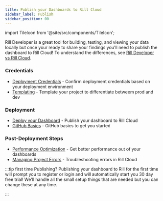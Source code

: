 ```yaml
---
title: Publish your Dashboards to Rill Cloud
sidebar_label: Publish
sidebar_position: 00
---
```


import TileIcon from '@site/src/components/TileIcon';

Rill Developer is a great tool for building, testing, and viewing your data locally but once your ready to share your findings you'll need to publish the dashboard to Rill Cloud! To understand the differences, see [Rill Developer vs Rill Cloud](/home/concepts/developerVsCloud).


### Credentials
- [Deployment Credentials](/deploy/deploy-credentials) - Confirm deployment credentials based on your deployment environment
- [Templating](/deploy/templating) - Template your project to differentiate betweem prod and dev

### Deployment
- [Deploy your Dashboard](/deploy/deploy-dashboard) - Publish your dashboard to Rill Cloud
- [GitHub Basics](/deploy/deploy-dashboard/github-101) - GitHub basics to get you started


### Post-Deployment Steps
- [Performance Optimization](/deploy/performance) - Get better performance out of your dashboards
- [Managing Project Errors](/deploy/project-errors) - Troubleshooting errors in Rill Cloud
  





:::tip  first time Publishing?
Publishing your dashboard to Rill for the first time will prompt you to register or login and will automatically start you 30 day free trial! We'll handle all the small setup things that are needed but you can change these at any time.

:::

